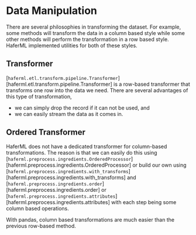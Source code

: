 # Data Manipulation

There are several philosophies in transforming the dataset. For example, some methods will transform the data in a column based style while some other methods will perform the transformation in a row based style. HaferML implemented utilities for both of these styles.

## Transformer

[`haferml.etl.transform.pipeline.Transformer`][haferml.etl.transform.pipeline.Transformer] is a row-based transformer that transforms one row into the data we need. There are several advantages of this type of transformation,

- we can simply drop the record if it can not be used, and
- we can easily stream the data as it comes in.

## Ordered Transformer

HaferML does not have a dedicated transformer for column-based transformations. The reason is that we can easily do this using [`haferml.preprocess.ingredients.OrderedProcessor`][haferml.preprocess.ingredients.OrderedProcessor] or build our own using [`haferml.preprocess.ingredients.with_transforms`][haferml.preprocess.ingredients.with_transforms] and [`haferml.preprocess.ingredients.order`][haferml.preprocess.ingredients.order] or [`haferml.preprocess.ingredients.attributes`][haferml.preprocess.ingredients.attributes] with each step being some column based operations.

With pandas, column based transformations are much easier than the previous row-based method.


